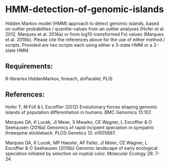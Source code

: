 # HMM-detection-of-genomic-islands

Hidden Markov model (HMM) approach to detect genomic islands, based on outlier probabilites / quantile-values from an outlier analyses (Hofer et al. 2012, Marques et al. 2016a) or from log10-transformed Fst values (Marques et al. 2016b). Please cite the references above for the use of either method / scripts. Provided are two scripts each using either a 3-state HMM or a 2-state HMM.

## Requirements:

R-libraries HiddenMarkov, foreach, doParallel, PLIS

## References:
Hofer T, M Foll & L Excoffier (2012) Evolutionary forces shaping genomic islands of population differentiation in humans. BMC Genomics 13:107.

Marques DA, K Lucek, JI Meier, S Mwaiko, CE Wagner, L Excoffier & O Seehausen (2016a) Genomics of rapid incipient speciation in sympatric threespine stickleback. PLOS Genetics 12: e1005887.

Marques DA, K Lucek, MP Haesler, AF Feller, JI Meier, CE Wagner, L Excoffier & O Seehausen (2016b) Genomic landscape of early ecological speciation initiated by selection on nuptial color. Molecular Ecology 26: 7-24.
